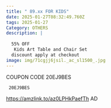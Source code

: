 ```yaml
---
title: " 89.xx FOR KIDS"
date: 2025-01-27T08:32:49.760Z
tags: 2025-01-27
Category: OTHERS
description: |
  
  55% OFF
   Kids Art Table and Chair Set
  discount apply at checkout 
image: img/71cgjj6jsil._ac_sl1500_.jpg
---
```

C﻿OUPON CODE 20EJ9BES 

<pre class="language-javascript"><code

class="language-javascript"> 20EJ9BES  </code></pre>

https://amzlink.to/az0LPHkPaefTh
AD